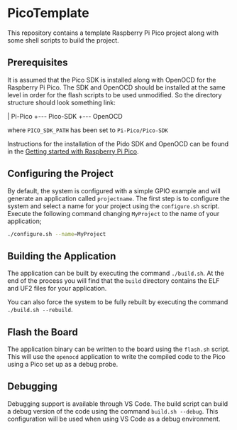 # PicoTemplate

This repository contains a template Raspberry Pi Pico project along with some shell scripts to build the project.

## Prerequisites

It is assumed that the Pico SDK is installed along with OpenOCD for the Raspberry Pi Pico.  The SDK and OpenOCD should be installed at the same level in order for the flash scripts to be used unmodified.  So the directory structure should look something link:

| Pi-Pico
+--- Pico-SDK
+--- OpenOCD

where `PICO_SDK_PATH` has been set to `Pi-Pico/Pico-SDK`

Instructions for the installation of the Pido SDK and OpenOCD can be found in the [Getting started with Raspberry Pi Pico](https://datasheets.raspberrypi.com/pico/getting-started-with-pico.pdf).

## Configuring the Project

By default, the system is configured with a simple GPIO example and will generate an application called `projectname`.  The first step is to configure the system and select a name for your project using the `configure.sh` script.  Execute the following command changing `MyProject` to the name of your application;

```bash
./configure.sh --name=MyProject
```

## Building the Application

The application can be built by executing the command `./build.sh`.  At the end of the process you will find that the `build` directory contains the ELF and UF2 files for your application.

You can also force the system to be fully rebuilt by executing the command `./build.sh --rebuild`.

## Flash the Board

The application binary can be written to the board using the `flash.sh` script.  This will use the `openocd` application to write the compiled code to the Pico using a Pico set up as a debug probe.

## Debugging

Debugging support is available through VS Code.  The build script can build a debug version of the code using the command `build.sh --debug`.  This configuration will be used when using VS Code as a debug environment.
